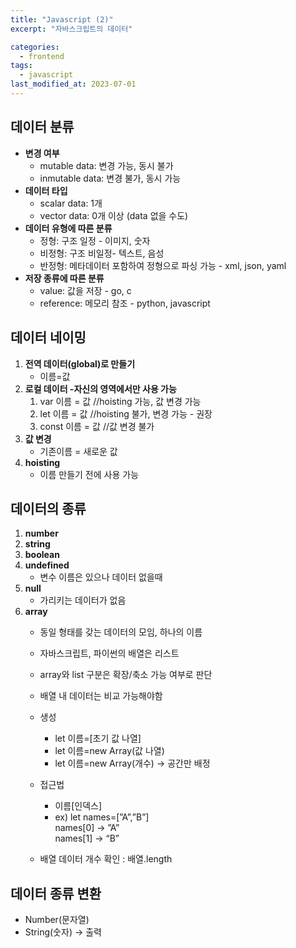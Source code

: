```yaml
---
title: "Javascript (2)"
excerpt: "자바스크립트의 데이터"

categories:
  - frontend
tags:
  - javascript
last_modified_at: 2023-07-01
--- 
```


## 데이터 분류 ##
- **변경 여부**
    - mutable data: 변경 가능,  동시 불가
    - inmutable data: 변경 불가, 동시 가능
- **데이터 타입**
    - scalar data:  1개
    - vector data: 0개 이상 (data 없을 수도)
- **데이터 유형에 따른 분류**
    - 정형:  구조 일정 - 이미지, 숫자
    - 비정형: 구조 비일정- 텍스트, 음성
    - 반정형:  메타데이터 포함하여 정형으로 파싱 가능 - xml, json, yaml
- **저장 종류에 따른 분류**
    - value: 값을 저장 - go, c
    - reference: 메모리 참조 - python, javascript

## 데이터 네이밍 ##

1. **전역 데이터(global)로 만들기**
    - 이름=값
2. **로컬 데이터 -자신의 영역에서만 사용 가능**
    1. var 이름 = 값 //hoisting 가능, 값 변경 가능
    2. let 이름 = 값  //hoisting 불가, 변경 가능 - 권장
    3. const 이름 = 값 //값 변경 불가
3. **값 변경**
    - 기존이름 = 새로운 값
4. **hoisting**
    - 이름 만들기 전에 사용 가능
        
## 데이터의 종류 ##
1. **number**
2. **string**
3. **boolean**
4. **undefined**
    - 변수 이름은 있으나 데이터 없을때
5. **null**
    - 가리키는 데이터가 없음
6. **array** 
    - 동일 형태를 갖는 데이터의 모임, 하나의 이름
    - 자바스크립트, 파이썬의 배열은 리스트
    - array와 list 구분은 확장/축소 가능 여부로 판단
    - 배열 내 데이터는 비교 가능해야함
    - 생성
        - let 이름=[초기 값 나열]
        - let 이름=new Array(값 나열)
        - let 이름=new Array(개수) → 공간만 배정
    - 접근법
        - 이름[인덱스]
        - ex) let names=[”A”,”B”]  
            names[0] → ”A”  
            names[1] → “B”
            
    - 배열 데이터 개수 확인 : 배열.length

## 데이터 종류 변환 ##
- Number(문자열)
- String(숫자) → 출력